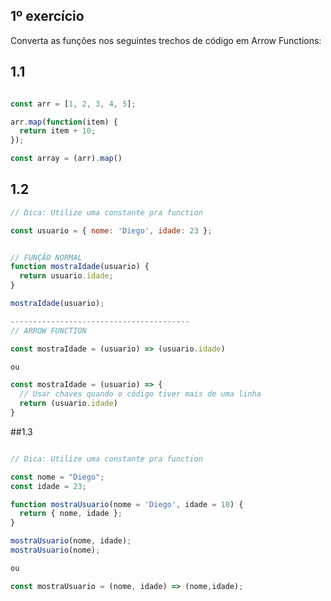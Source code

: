 ## 1º exercício

Converta as funções nos seguintes trechos de código em Arrow Functions:


## 1.1
```js

const arr = [1, 2, 3, 4, 5];

arr.map(function(item) {
  return item + 10;
});

const array = (arr).map()
```



## 1.2

```js
// Dica: Utilize uma constante pra function

const usuario = { nome: 'Diego', idade: 23 };


// FUNÇÃO NORMAL
function mostraIdade(usuario) {
  return usuario.idade;
}

mostraIdade(usuario);

----------------------------------------
// ARROW FUNCTION

const mostraIdade = (usuario) => (usuario.idade)

ou

const mostraIdade = (usuario) => {
  // Usar chaves quando o código tiver mais de uma linha
  return (usuario.idade)
}

```


##1.3
```js

// Dica: Utilize uma constante pra function

const nome = "Diego";
const idade = 23;

function mostraUsuario(nome = 'Diego', idade = 18) {
  return { nome, idade };
}

mostraUsuario(nome, idade);
mostraUsuario(nome);

ou

const mostraUsuario = (nome, idade) => (nome,idade);
```
